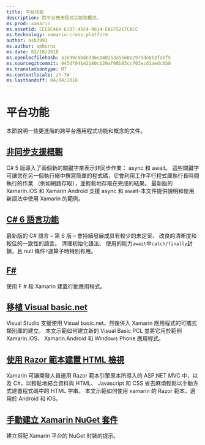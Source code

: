 ```yaml
---
title: 平台功能
description: 跨平台應用程式功能和概念。
ms.prod: xamarin
ms.assetid: CEE8C464-67D7-45F4-9614-EAEF5217CACC
ms.technology: xamarin-cross-platform
author: asb3993
ms.author: amburns
ms.date: 02/18/2018
ms.openlocfilehash: a1699c8bde336c040253a5560a2979de8b3fabf5
ms.sourcegitcommit: 945df041e2180cb20af08b83cc703ecd1aedc6b0
ms.translationtype: MT
ms.contentlocale: zh-TW
ms.lasthandoff: 04/04/2018
---
```

# <a name="platform-features"></a>平台功能

本節說明一些更進階的跨平台應用程式功能和概念的文件。

##  <a name="async-support-overviewcross-platformplatformasyncmd"></a>[非同步支援概觀](~/cross-platform/platform/async.md)

C# 5 版導入了兩個新的關鍵字來表示非同步作業： async 和 await。 這些關鍵字可讓您在另一個執行緒中撰寫簡單的程式碼，它會利用工作平行程式庫執行長時間執行的作業 （例如網路存取），並輕鬆地存取在完成的結果。 最新版的 Xamarin.iOS 和 Xamarin.Android 支援 async 和 await-本文件提供說明和使用新語法中使用 Xamarin 的範例。

## <a name="c-6-language-featurescross-platformplatformcsharp-sixmd"></a>[C# 6 語言功能](~/cross-platform/platform/csharp-six.md)

最新版的 C# 語言 – 第 6 版 – 會持續發展成具有較少的未定案、 改良的清晰度和較佳的一致性的語言。 清理初始化語法、 使用的能力`await`中`catch/finally`封鎖，且 null 條件`?`運算子時特別有用。

## <a name="ffsharpindexmd"></a>[F#](fsharp/index.md)

使用 F # 和 Xamarin 建置行動應用程式。

##  <a name="portable-visual-basicnetcross-platformplatformvisual-basicindexmd"></a>[移植 Visual basic.net](~/cross-platform/platform/visual-basic/index.md)

Visual Studio 支援使用 Visual basic.net，然後併入 Xamarin 應用程式的可攜式類別庫的建立。 本文示範如何建立新的 Visual Basic PCL 並將它用於範例 Xamarin.iOS、 Xamarin.Android 和 Windows Phone 應用程式。

##  <a name="building-html-views-using-razor-templatescross-platformplatformrazor-html-templatesindexmd"></a>[使用 Razor 範本建置 HTML 檢視](~/cross-platform/platform/razor-html-templates/index.md)

Xamarin 可讓開發人員運用 Razor 範本引擎原本所導入的 ASP.NET MVC 中，以及 C#，以輕鬆地結合資料與 HTML、 Javascript 和 CSS 省去麻煩輕鬆以手動方式建置程式碼中的 HTML 字串。
本文示範如何使用 xamarin 的 Razor 範本，適用於 Android 和 iOS。

##  <a name="manually-creating-nuget-packages-for-xamarincross-platformapp-fundamentalsnuget-manualmd"></a>[手動建立 Xamarin NuGet 套件](~/cross-platform/app-fundamentals/nuget-manual.md)

建立搭配 Xamarin 平台的 NuGet 封裝的提示。
